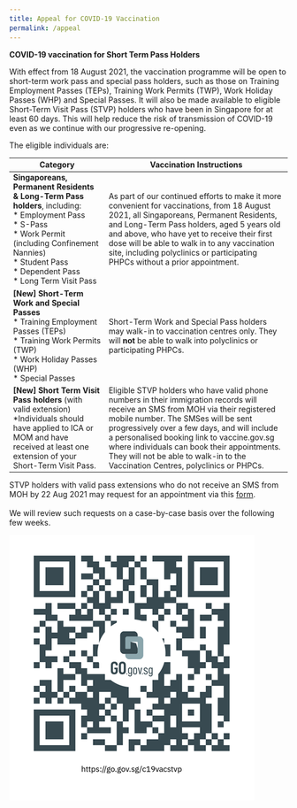 ```yaml
---
title: Appeal for COVID-19 Vaccination
permalink: /appeal
---
```

**COVID-19 vaccination for Short Term Pass Holders**

With effect from 18 August 2021, the vaccination programme will be open to short-term work pass and special pass holders, such as those on Training Employment Passes (TEPs), Training Work Permits (TWP), Work Holiday Passes (WHP) and Special Passes. It will also be made available to eligible Short-Term Visit Pass (STVP) holders who have been in Singapore for
at least 60 days. This will help reduce the risk of transmission of COVID-19 even as we continue with our progressive re-opening. 

The eligible individuals are:


| Category | Vaccination Instructions | 
| -------- | -------- | 
| **Singaporeans, Permanent Residents &amp; Long-Term Pass holders**, including:<br>* Employment Pass<br>* S-Pass<br>* Work Permit (including Confinement Nannies) <br>* Student Pass<br>* Dependent Pass<br>* Long Term Visit Pass| As part of our continued efforts to make it more convenient for vaccinations, from 18 August 2021, all Singaporeans, Permanent Residents, and Long-Term Pass holders, aged 5 years old and above, who have yet to receive their first dose will be able to walk in to any vaccination site, including polyclinics or participating PHPCs without a prior appointment. | 
| **[New] Short-Term Work and Special Passes**<br>* Training Employment Passes (TEPs)<br>* Training Work Permits (TWP)<br>* Work Holiday Passes (WHP)<br>* Special Passes|Short-Term Work and Special Pass holders may walk-in to vaccination centres only. They will **not** be able to walk into polyclinics or participating PHPCs.| 
| **[New] Short Term Visit Pass holders** (with valid extension)<br>*Individuals should have applied to ICA or MOM and have received at least one extension of your Short-Term Visit Pass. | Eligible STVP holders who have valid phone numbers in their immigration records will receive an SMS from MOH via their registered mobile number. The SMSes will be sent progressively over a few days, and will include a personalised booking link to vaccine.gov.sg where individuals can book their appointments. They will not be able to walk-in to the Vaccination Centres, polyclinics or PHPCs.| 


STVP holders with valid pass extensions who do not receive an SMS from MOH by 22 Aug 2021 may request for an appointment via this [form](https://form.gov.sg/611b8d4fd152f10012dd3428). <br><br>
We will review such requests on a case-by-case basis over the following few weeks.

![Alt text for image on Isomer site](/images/appeal%20QR.png)















<p></p>